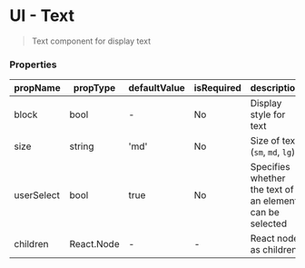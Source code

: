 # UI - Text
> Text component for display text

### Properties

| propName | propType | defaultValue | isRequired | description |
|----------|----------|--------------|------------|-------------|
| block | bool | - | No | Display style for text |
| size | string | 'md' | No | Size of text (`sm`, `md`, `lg`) |
| userSelect | bool | true | No | Specifies whether the text of an element can be selected |
| children | React.Node | - | - | React node as children |
